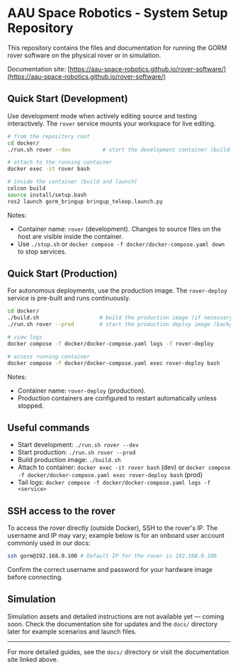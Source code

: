 # AAU Space Robotics - System Setup Repository
This repository contains the files and documentation for running the GORM rover software on the physical rover or in simulation.

Documentation site: [https://aau-space-robotics.github.io/rover-software/](https://aau-space-robotics.github.io/rover-software/)

## Quick Start (Development)

Use development mode when actively editing source and testing interactively. The `rover` service mounts your workspace for live editing.

```bash
# from the repository root
cd docker/
./run.sh rover --dev          # start the development container (builds and mounts source)

# attach to the running container
docker exec -it rover bash

# inside the container (build and launch)
colcon build
source install/setup.bash
ros2 launch gorm_bringup bringup_teleop.launch.py
```

Notes:
- Container name: `rover` (development). Changes to source files on the host are visible inside the container.
- Use `./stop.sh` or `docker compose -f docker/docker-compose.yaml down` to stop services.

## Quick Start (Production)

For autonomous deployments, use the production image. The `rover-deploy` service is pre-built and runs continuously.

```bash
cd docker/
./build.sh                   # build the production image (if necessary)
./run.sh rover --prod        # start the production deploy image (background)

# view logs
docker compose -f docker/docker-compose.yaml logs -f rover-deploy

# access running container
docker compose -f docker/docker-compose.yaml exec rover-deploy bash
```

Notes:
- Container name: `rover-deploy` (production).
- Production containers are configured to restart automatically unless stopped.

## Useful commands

- Start development: `./run.sh rover --dev`
- Start production: `./run.sh rover --prod`
- Build production image: `./build.sh`
- Attach to container: `docker exec -it rover bash` (dev) or `docker compose -f docker/docker-compose.yaml exec rover-deploy bash` (prod)
- Tail logs: `docker compose -f docker/docker-compose.yaml logs -f <service>`

## SSH access to the rover

To access the rover directly (outside Docker), SSH to the rover's IP. The username and IP may vary; example below is for an onboard user account commonly used in our docs:

```bash
ssh gorm@192.168.0.100 # Default IP for the rover is 192.168.0.100
```

Confirm the correct username and password for your hardware image before connecting.

## Simulation

Simulation assets and detailed instructions are not available yet — coming soon. Check the documentation site for updates and the `docs/` directory later for example scenarios and launch files.

---

For more detailed guides, see the `docs/` directory or visit the documentation site linked above.
